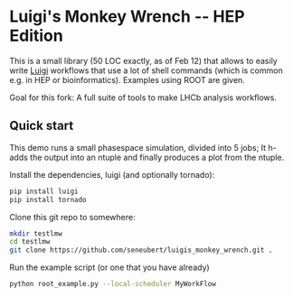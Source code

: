 # Luigi's Monkey Wrench -- HEP Edition

This is a small library (50 LOC exactly, as of Feb 12) that allows to easily write [Luigi]() workflows that use a lot of shell commands
(which is common e.g. in HEP or bioinformatics). Examples using ROOT are given. 

Goal for this fork: A full suite of tools to make LHCb analysis workflows.

## Quick start

This demo runs a small phasespace simulation, divided into 5 jobs; It 
h-adds the output into an ntuple and finally produces a plot from the ntuple. 

Install the dependencies, luigi (and optionally tornado):
````bash
pip install luigi
pip install tornado
````

Clone this git repo to somewhere:
````bash
mkdir testlmw
cd testlmw
git clone https://github.com/seneubert/luigis_monkey_wrench.git .
````

Run the example script (or one that you have already)
````bash
python root_example.py --local-scheduler MyWorkFlow
````
